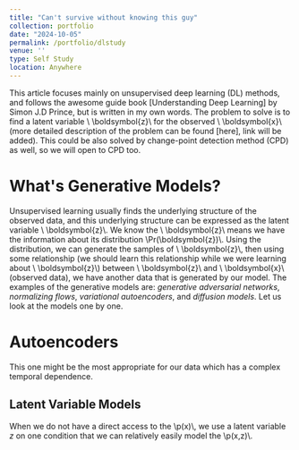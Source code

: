 ```yaml
---
title: "Can't survive without knowing this guy"
collection: portfolio
date: "2024-10-05"
permalink: /portfolio/dlstudy
venue: ''
type: Self Study
location: Anywhere
---
```


This article focuses mainly on unsupervised deep learning (DL) methods, and follows the awesome guide book [Understanding Deep Learning] by Simon J.D Prince, but is written in my own words. The problem to solve is to find a latent variable \\ \boldsymbol{z}\\ for the observed \\ \boldsymbol{x}\\ (more detailed description of the problem can be found [here], link will be added). This could be also solved by change-point detection method (CPD) as well, so we will open to CPD too. 

# What's Generative Models?
Unsupervised learning usually finds the underlying structure of the observed data, and this underlying structure can be expressed as the latent variable \\ \boldsymbol{z}\\. We know the \\ \boldsymbol{z}\\ means we have the information about its distribution \\Pr(\boldsymbol{z})\\. Using the distribution, we can generate the samples of \\ \boldsymbol{z}\\, then using some relationship (we should learn this relationship while we were learning about \\ \boldsymbol{z}\\) between \\ \boldsymbol{z}\\ and \\ \boldsymbol{x}\\ (observed data), we have another data that is generated by our model. The examples of the generative models are: *generative adversarial networks*, *normalizing flows*, *variational autoencoders*, and *diffusion models*. Let us look at the models one by one.

# Autoencoders
This one might be the most appropriate for our data which has a complex temporal dependence. 

## Latent Variable Models
When we do not have a direct access to the \\p(x)\\, we use a latent variable $z$ on one condition that we can relatively easily model the \\p(x,z)\\.




